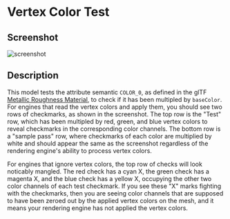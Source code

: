 # Vertex Color Test

## Screenshot

![screenshot](screenshot/screenshot.png)

## Description

This model tests the attribute semantic `COLOR_0`, as defined in the glTF [Metallic Roughness Material](https://github.com/KhronosGroup/glTF/tree/master/specification/2.0#metallic-roughness-material), to check if it has been multipled by `baseColor`.  For engines that read the vertex colors and apply them, you should see two rows of checkmarks, as shown in the screenshot.  The top row is the "Test" row, which has been multipled by red, green, and blue vertex colors to reveal checkmarks in the corresponding color channels.  The bottom row is a "sample pass" row, where checkmarks of each color are multiplied by white and should appear the same as the screenshot regardless of the rendering engine's ability to process vertex colors.

For engines that ignore vertex colors, the top row of checks will look noticably mangled.  The red check has a cyan X, the green check has a magenta X, and the blue check has a yellow X, occupying the other two color channels of each test checkmark.  If you see these "X" marks fighting with the checkmarks, then you are seeing color channels that are supposed to have been zeroed out by the applied vertex colors on the mesh, and it means your rendering engine has not applied the vertex colors.
